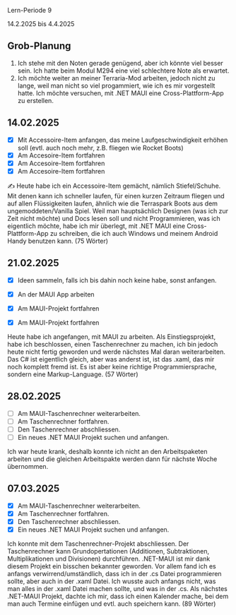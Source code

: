 Lern-Periode 9

14.2.2025 bis 4.4.2025

## Grob-Planung

1. Ich stehe mit den Noten gerade genügend, aber ich könnte viel besser sein. Ich hatte beim Modul M294 eine viel schlechtere Note als erwartet.
2. Ich möchte weiter an meiner Terraria-Mod arbeiten, jedoch nicht zu lange, weil man nicht so viel progammiert, wie ich es mir vorgestellt hatte. Ich möchte versuchen, mit .NET MAUI eine Cross-Plattform-App zu erstellen.

## 14.02.2025

- [x] Mit Accessoire-Item anfangen, das meine Laufgeschwindigkeit erhöhen soll (evtl. auch noch mehr, z.B. fliegen wie Rocket Boots)
- [x] Am Accesoire-Item fortfahren
- [x] Am Accesoire-Item fortfahren
- [x] Am Accesoire-Item fortfahren

✍️ Heute habe ich ein Accessoire-Item gemächt, nämlich Stiefel/Schuhe. Mit denen kann ich schneller laufen, für einen kurzen Zeitraum fliegen und auf allen Flüssigkeiten laufen, ähnlich wie die Terraspark Boots aus dem ungemoddeten/Vanilla Spiel. Weil man hauptsächlich Designen (was ich zur Zeit nicht möchte) und Docs lesen soll und nicht Programmieren, was ich eigentlich möchte, habe ich mir überlegt, mit .NET MAUI eine Cross-Plattform-App zu schreiben, die ich auch Windows und meinem Android Handy benutzen kann. (75 Wörter)



## 21.02.2025

- [x]  Ideen sammeln, falls ich bis dahin noch keine habe, sonst anfangen.

- [x] An der MAUI App arbeiten

- [x] Am MAUI-Projekt fortfahren

- [x] Am MAUI-Projekt fortfahren

Heute habe ich angefangen, mit MAUI zu arbeiten. Als Einstiegsprojekt, habe ich beschlossen, einen Taschenrechner zu machen, ich bin jedoch heute nicht fertig geworden und werde nächstes Mal daran weiterarbeiten. Das C# ist eigentlich gleich, aber was anderst ist, ist das .xaml, das mir noch komplett fremd ist. Es ist aber keine richtige Programmiersprache, sondern eine Markup-Language. (57 Wörter)

## 28.02.2025

- [ ] Am MAUI-Taschenrechner weiterarbeiten.
- [ ] Am Taschenrechner fortfahren.
- [ ] Den Taschenrechner abschliessen.
- [ ] Ein neues .NET MAUI Projekt suchen und anfangen.

Ich war heute krank, deshalb konnte ich nicht an den Arbeitspaketen arbeiten und die gleichen Arbeitspakte werden dann für nächste Woche übernommen.

## 07.03.2025

- [x] Am MAUI-Taschenrechner weiterarbeiten.
- [x] Am Taschenrechner fortfahren.
- [x] Den Taschenrechner abschliessen.
- [x] Ein neues .NET MAUI Projekt suchen und anfangen.

Ich konnte mit dem Taschenrechner-Projekt abschliessen. Der Taschenrechner kann Grundopertationen (Additionen, Subtraktionen, Multiplikationen und Divisionen) durchführen. .NET-MAUI ist mir dank diesem Projekt ein bisschen bekannter geworden. Vor allem fand ich es anfangs verwirrend/umständlich, dass ich in der .cs Datei programmieren sollte, aber auch in der .xaml Datei. Ich wusste auch anfangs nicht, was man alles in der .xaml Datei machen sollte, und was in der .cs. Als nächstes .NET-MAUI Projekt, dachte ich mir, dass ich einen Kalender mache, bei dem man auch Termine einfügen und evtl. auch speichern kann. (89 Wörter)
